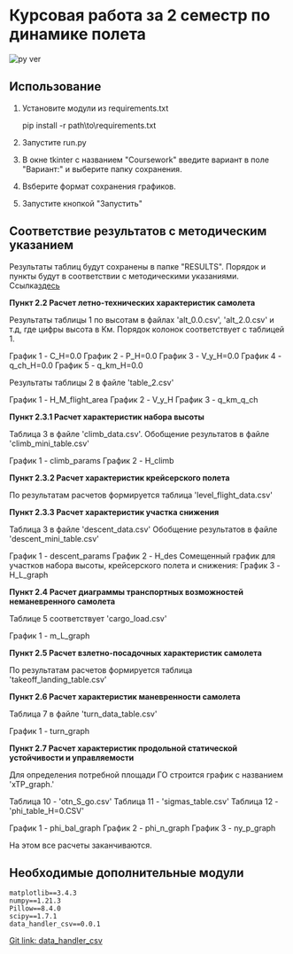 # Курсовая работа за 2 семестр по динамике полета

![py ver](https://img.shields.io/badge/Python-3.9%2B-blue)

## Использование

1. Установите модули из requirements.txt

	pip install -r path\to\requirements.txt

2. Запустите run.py

3. В окне tkinter с названием "Coursework" введите вариант в поле "Вариант:" и выберите папку сохранения.

4. Вsберите формат сохранения графиков.

5. Запустите кнопкой "Запустить"

## Соответствие результатов с методическим указанием

Результаты таблиц будут сохранены в папке "RESULTS". 
Порядок и пункты будут в соответствии с методическими указаниями. 
Ссылка[здесь](https://disk.yandex.ru/i/hzpGRXPHZ-vW9g)   

**Пункт 2.2 Расчет летно-технических характеристик самолета**

Результаты таблицы 1 по высотам в файлах 'alt_0.0.csv', 'alt_2.0.csv' и т.д, где цифры высота в Км. Порядок колонок соответствует с таблицей 1.

График 1 - C_H=0.0 
График 2 - P_H=0.0
График 3 - V_y_H=0.0
График 4 - q_ch_H=0.0
График 5 - q_km_H=0.0

Результаты таблицы 2 в файле 'table_2.csv'

График 1 - H_M_flight_area
График 2 - V_y_H
График 3 - q_km_q_ch


**Пункт 2.3.1 Расчет характеристик набора высоты**

Таблица 3 в файле 'climb_data.csv'.
Обобщение результатов в файле 'climb_mini_table.csv'

График 1 - climb_params
График 2 - H_climb

**Пункт 2.3.2 Расчет характеристик крейсерского полета**

По результатам расчетов формируется таблица 'level_flight_data.csv'

**Пункт 2.3.3 Расчет характеристик участка снижения**

Таблица 3 в файле 'descent_data.csv' 
Обобщение результатов в файле 'descent_mini_table.csv'

График 1 - descent_params
График 2 - H_des
Сомещенный график для участков набора высоты, крейсерского полета и снижения:
График 3 - H_L_graph

**Пункт 2.4 Расчет диаграммы транспортных возможностей неманевренного самолета**

Таблице 5 соответствует 'cargo_load.csv'

График 1 - m_L_graph

**Пункт 2.5 Расчет взлетно-посадочных характеристик самолета**

По результатам расчетов формируется таблица 'takeoff_landing_table.csv'

**Пункт 2.6 Расчет характеристик маневренности самолета**

Таблица 7 в файле 'turn_data_table.csv'

График 1 - turn_graph

**Пункт 2.7 Расчет характеристик продольной статической устойчивости и управляемости**

Для определения потребной площади ГО строится график с названием 'xTP_graph.'

Таблица 10 - 'otn_S_go.csv'
Таблица 11 - 'sigmas_table.csv'
Таблица 12 - 'phi_table_H=0.CSV'

График 1 - phi_bal_graph
График 2 - phi_n_graph
График 3 - ny_p_graph

На этом все расчеты заканчиваются. 

## Необходимые дополнительные модули

	matplotlib==3.4.3
	numpy==1.21.3
	Pillow==8.4.0
	scipy==1.7.1
	data_handler_csv==0.0.1

[Git link: data_handler_csv](https://github.com/lalapopa/data_handler_csv)









